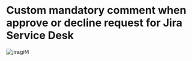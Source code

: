 # Custom mandatory comment when approve or decline request for Jira Service Desk


![jiragif4](https://github.com/cool4uma/Approval-Jira-ServiceDesk/assets/122148894/8242cf38-6643-4f4b-97e0-df98d179c2e4)
